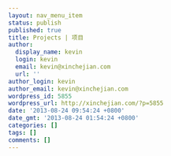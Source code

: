 ```yaml
---
layout: nav_menu_item
status: publish
published: true
title: Projects | 项目
author:
  display_name: kevin
  login: kevin
  email: kevin@xinchejian.com
  url: ''
author_login: kevin
author_email: kevin@xinchejian.com
wordpress_id: 5855
wordpress_url: http://xinchejian.com/?p=5855
date: '2013-08-24 09:54:24 +0800'
date_gmt: '2013-08-24 01:54:24 +0800'
categories: []
tags: []
comments: []
---
```


